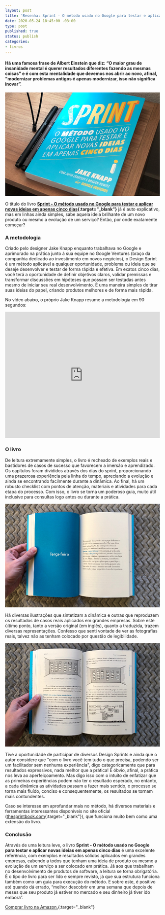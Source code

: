 ```yaml
---
layout: post
title: 'Resenha: Sprint - O método usado no Google para testar e aplicar novas ideias em apenas cinco dias (livro)'
date: 2020-05-24 18:45:00 -03:00
type: post
published: true
status: publish
categories:
- livros
---
```


#### Há uma famosa frase de Albert Einstein que diz: “O maior grau de insanidade mental é querer resultados diferentes fazendo as mesmas coisas” e é com esta mentalidade que devemos nos abrir ao novo, afinal, "modernizar problemas antigos é apenas modernizar, isso não significa inovar”.

![Livro Sprint colocado sobre uma cabeceira de madeira e duas canetas ao lado](/assets/imgs/livro-sprint/livro-sprint-capa.jpg)

O título do livro **[Sprint - O método usado no Google para testar e aplicar novas ideias em apenas cinco dias](https://amzn.to/2LRY6jv){:target="_blank"}** já é auto explicativo, mas em linhas ainda simples, sabe aquela ideia brilhante de um novo produto ou mesmo a evolução de um serviço? Então, por onde exatamente começar?


### A metodologia

Criado pelo designer Jake Knapp enquanto trabalhava no Google e aprimorado na prática junto à sua equipe no Google Ventures (braço da companhia dedicado ao investimento em novos negócios), o Design Sprint é um método aplicável a qualquer oportunidade, problema ou ideia que se deseje  desenvolver e testar de forma rápida e efetiva. Em exatos cinco dias, você terá a oportunidade de definir objetivos claros, validar premissas e transformar discussões em hipóteses que possam ser testadas antes mesmo de iniciar seu real desenvolvimento. É uma maneira simples de tirar suas ideias do papel, criando produtos melhores e de forma mais rápida.

No vídeo abaixo, o próprio Jake Knapp resume a metodologia em 90 segundos:

<iframe width="100%" height="410" src="https://www.youtube.com/embed/Z9DTEnoDyPk" frameborder="0" allow="accelerometer; autoplay; encrypted-media; gyroscope; picture-in-picture" allowfullscreen></iframe>
<br>

### O livro

De leitura extremamente simples, o livro é recheado de exemplos reais e bastidores de casos de sucesso que favorecem a imersão e aprendizado. Os capítulos foram divididos através dos dias do sprint, proporcionando uma prazerosa experiência pela linha do tempo,  apreciando a evolução e ainda se encontrando facilmente durante a dinâmica. Ao final, há um robusto checklist com pontos de atenção, materiais e atividades para cada etapa do processo. Com isso, o livro se torna um poderoso guia, muito útil inclusive para consultas logo antes ou durante a prática.

![Livro Sprint aberto ao meio, com uma página à esquerda toda em azul e escrito no centro terça-feira, mostrando o título do capítulo e à direita um resumo do que será abordado](/assets/imgs/livro-sprint/livro-sprint-capitulos.jpg)

Há diversas ilustrações que sintetizam a dinâmica e outras que reproduzem os resultados de casos reais aplicados em grandes empresas. Sobre este último ponto, tanto a versão original (em inglês), quanto a traduzida, trazem diversas representações. Confesso que senti vontade de ver as fotografias reais, talvez não as tenham colocado por questão de legibilidade.

![Livro Sprint aberto ao meio, mostrando diversas ilustrações representando os resultados das dinâmicas aplicadas](/assets/imgs/livro-sprint/livro-sprint-quadros.jpg)

Tive a oportunidade de participar de diversos Design Sprints e ainda que o autor considere que "com o livro você tem tudo o que precisa, podendo ser um facilitador sem nenhuma experiência", digo categoricamente que para resultados expressivos, nada melhor que a prática! E óbvio, afinal, a prática nos leva ao aperfeiçoamento. Mas digo isso com o intuito de enfatizar que as primeiras experiências podem não ter o resultado esperado, no entanto, a cada dinâmica as atividades passam a fazer mais sentido, o processo se torna mais fluído, conciso e consequentemente, os resultados se tornam mais contundentes.

Caso se interesse em aprofundar mais no método, há diversos materiais e ferramentas interessantes disponíveis no site oficial ([thesprintbook.com](https://www.thesprintbook.com/){:target="_blank"}), que funciona muito bem como uma extensão do livro.

### Conclusão

Através de uma leitura leve, o livro **Sprint - O método usado no Google para testar e aplicar novas ideias em apenas cinco dias** é uma excelente referência, com exemplos e resultados sólidos aplicados em grandes empresas, cabendo a todos que tenham uma ideia de produto ou mesmo a evolução de um serviço a ser colocado em prática. Já aos que trabalham no desenvolvimento de produtos de software, a leitura se torna obrigatória. É o tipo de livro para ser lido e sempre revisto, já que sua estrutura funciona também como um guia para execução do método. E sobre este, é positivo até quando dá errado, “melhor descobrir em uma semana que depois de meses que seu produto já estiver no mercado e seu dinheiro já tiver ido embora”. 

[Comprar livro na Amazon.](https://amzn.to/2LRY6jv){:target="_blank"}